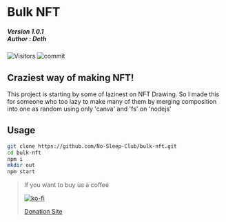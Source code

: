 # Bulk NFT
##### Version 1.0.1 <br /> Author : Deth

![Visitors](https://api.visitorbadge.io/api/visitors?path=https%3A%2F%2Fgithub.com%2FNo-Sleep-Club%2Fbulk-nft&countColor=%23263759)   ![commit](https://img.shields.io/github/last-commit/No-Sleep-Club/bulk-nft?style=for-the-badge) 

## Craziest way of making NFT!

This project is starting by some of lazinest on NFT Drawing. So I made this for someone who too lazy to make many of them by merging composition into one as random using only 'canva' and 'fs' on 'nodejs'


## Usage

```bash
git clone https://github.com/No-Sleep-Club/bulk-nft.git
cd bulk-nft
npm i 
mkdir out
npm start
```



> If you want to buy us a coffee
>
> [![ko-fi](https://ko-fi.com/img/githubbutton_sm.svg)](https://ko-fi.com/B0B71V63A)
>
> [Donation Site](https://detzz-d.carrd.co/)
